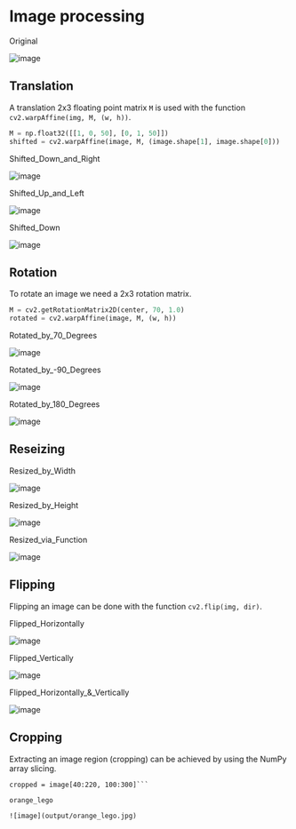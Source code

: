 # Image processing
Original

![image](output/Original.jpg)


## Translation
A translation 2x3 floating point matrix `M` is used with the function
`cv2.warpAffine(img, M, (w, h))`.
```python
M = np.float32([[1, 0, 50], [0, 1, 50]])
shifted = cv2.warpAffine(image, M, (image.shape[1], image.shape[0]))
```

Shifted_Down_and_Right

![image](output/Shifted_Down_and_Right.jpg)

Shifted_Up_and_Left

![image](output/Shifted_Up_and_Left.jpg)

Shifted_Down

![image](output/Shifted_Down.jpg)


## Rotation
To rotate an image we need a 2x3 rotation matrix.
```python
M = cv2.getRotationMatrix2D(center, 70, 1.0)
rotated = cv2.warpAffine(image, M, (w, h))
```

Rotated_by_70_Degrees

![image](output/Rotated_by_70_Degrees.jpg)

Rotated_by_-90_Degrees

![image](output/Rotated_by_-90_Degrees.jpg)

Rotated_by_180_Degrees

![image](output/Rotated_by_180_Degrees.jpg)

## Reseizing
Resized_by_Width

![image](output/Resized_by_Width.jpg)

Resized_by_Height

![image](output/Resized_by_Height.jpg)

Resized_via_Function

![image](output/Resized_via_Function.jpg)


## Flipping
Flipping an image can be done with the function `cv2.flip(img, dir)`.

Flipped_Horizontally

![image](output/Flipped_Horizontally.jpg)

Flipped_Vertically

![image](output/Flipped_Vertically.jpg)

Flipped_Horizontally_&_Vertically

![image](output/Flipped_Horizontally_&_Vertically.jpg)


## Cropping
Extracting an image region (cropping) can be achieved by using
the NumPy array slicing.
```
cropped = image[40:220, 100:300]```

orange_lego

![image](output/orange_lego.jpg)

